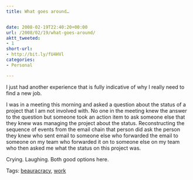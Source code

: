 ```yaml
---
title: What goes around…


date: 2008-02-19T22:40:20+00:00
url: /2008/02/19/what-goes-around/
aktt_tweeted:
- 1
short-url:
- http://bit.ly/fU4HVl
categories:
- Personal

---
```

<div class='microid-mailto+http:sha1:3ab4b71af5b52c24ca6389991bafcc3567385472'>

I just had another experience that is fully indicative of why I really need to find a new job.



I was in a meeting this morning and asked a question about the status of a project that I am not involved with. No one in the meeting knew the answer to the question but someone took an action item to ask someone else that they knew was managing the project about the status. Reconstructing the sequence of events from the email chain that person did ask the person they knew who sent email to someone else who forwarded the email to someone on my team who forwarded it on to someone else on my team who then asked me what the status on this project was.



Crying. Laughing. Both good options here.

</div>

<div class="st-post-tags">
Tags: <a href="http://www.cavort.org/tag/beauracracy/" title="beauracracy" rel="tag">beauracracy</a>, <a href="http://www.cavort.org/tag/work/" title="work" rel="tag">work</a><br />
</div>